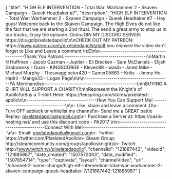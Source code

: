 {
    "title": "HIGH ELF INTERVENTION - Total War: Warhammer 2 - Skaven Campaign - Queek Headtaker #7",
    "description": "HIGH ELF INTERVENTION - Total War: Warhammer 2 - Skaven Campaign - Queek Headtaker #7 - Hey guys! Welcome back to the Skaven Campaign. The High Elves do not like the fact that we are starting a 2nd ritual. The send a great army to stop us in our tracks. Enjoy the episode :D\n\nJOIN MY DISCORD SERVER: https:\/\/dis.gd\/pixelatedapollo\n\nCHECK OUT MY PATREON: https:\/\/www.patreon.com\/pixelatedapollo\n\nIf you enjoyed the video don't forget to Like and Leave a comment \n:D\n\n-----------------------------------------Thank You Patrons ----------------------------------------\nMartin N Huffman - Jacob Guzman - Jupiter - Eli Brecken - Sam McDaniels - Elijah Grabowsky - Ouan - KINGSCORGE - Kleven89 - wasib - Jared Mike - Michael Murphy - Theswagginator420 - Gamer05863 - Krilis - Jimmy Ho - Hadril -  Mange33 - Logan Page\n\n\n-----------------------------------------PA Merchandise---------------------------------------------\n\nBUYING A SHIRT WILL SUPPORT A CHARITY!\n\nRepresent the Knight's of Apollo!\nBuy a T-shirt Here: https:\/\/teespring.com\/stores\/pixelated-apollo\n\n----------------------------------How You Can Support Me! -----------------------------------\n\n- Like, share and leave a comment :D\n- Turn OFF adblock or whitelist my channel\n- Send me a GREAT battle Replay: pixelatedapollo@gmail.com\n- Purchase a Server at: https:\/\/oasis-hosting.net\/ and use this discount code - PA2017 \n\n------------------------------------------Connect With Me!-----------------------------------------\n\n- Email: pixelatedapollo@gmail.com\n- Twitter: https:\/\/twitter.com\/PixelatedApollo\n- Steam Group:  http:\/\/steamcommunity.com\/groups\/apollosknights\n- Twitch: http:\/\/www.twitch.tv\/pixelatedapollo",
    "channelid": "121887442",
    "videoid": "121885987",
    "date_created": "1507572003",
    "date_modified": "1507654714",
    "type": "captivate",
    "layout": "channelVideo",
    "url": "\/channel-2-name-change\/high-elf-intervention-total-war-warhammer-2-skaven-campaign-queek-headtaker-7\/121887442-121885987"
}
